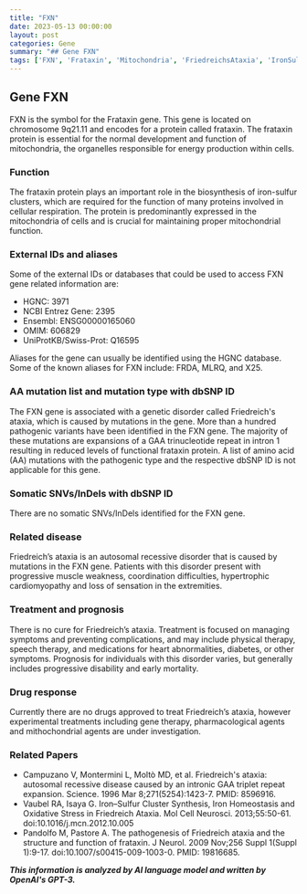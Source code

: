 ```yaml
---
title: "FXN"
date: 2023-05-13 00:00:00
layout: post
categories: Gene
summary: "## Gene FXN"
tags: ['FXN', 'Frataxin', 'Mitochondria', 'FriedreichsAtaxia', 'IronSulfurClusters', 'GeneticDisorder', 'Treatment', 'Prognosis']
---
```


## Gene FXN

FXN is the symbol for the Frataxin gene. This gene is located on chromosome 9q21.11 and encodes for a protein called frataxin. The frataxin protein is essential for the normal development and function of mitochondria, the organelles responsible for energy production within cells. 

### Function
The frataxin protein plays an important role in the biosynthesis of iron-sulfur clusters, which are required for the function of many proteins involved in cellular respiration. The protein is predominantly expressed in the mitochondria of cells and is crucial for maintaining proper mitochondrial function. 

### External IDs and aliases
Some of the external IDs or databases that could be used to access FXN gene related information are:
- HGNC: 3971
- NCBI Entrez Gene: 2395
- Ensembl: ENSG00000165060
- OMIM: 606829 
- UniProtKB/Swiss-Prot: Q16595

Aliases for the gene can usually be identified using the HGNC database. Some of the known aliases for FXN include: FRDA, MLRQ, and X25.

### AA mutation list and mutation type with dbSNP ID
The FXN gene is associated with a genetic disorder called Friedreich's ataxia, which is caused by mutations in the gene. More than a hundred pathogenic variants have been identified in the FXN gene. The majority of these mutations are expansions of a GAA trinucleotide repeat in intron 1 resulting in reduced levels of functional frataxin protein. A list of amino acid (AA) mutations with the pathogenic type and the respective dbSNP ID is not applicable for this gene.

### Somatic SNVs/InDels with dbSNP ID
There are no somatic SNVs/InDels identified for the FXN gene.

### Related disease
Friedreich’s ataxia is an autosomal recessive disorder that is caused by mutations in the FXN gene. Patients with this disorder present with progressive muscle weakness, coordination difficulties, hypertrophic cardiomyopathy and loss of sensation in the extremities. 

### Treatment and prognosis
There is no cure for Friedreich’s ataxia. Treatment is focused on managing symptoms and preventing complications, and may include physical therapy, speech therapy, and medications for heart abnormalities, diabetes, or other symptoms. Prognosis for individuals with this disorder varies, but generally includes progressive disability and early mortality.

### Drug response
Currently there are no drugs approved to treat Friedreich’s ataxia, however experimental treatments including gene therapy, pharmacological agents and mithochondrial agents are under investigation.

### Related Papers
- Campuzano V, Montermini L, Moltò MD, et al. Friedreich's ataxia: autosomal recessive disease caused by an intronic GAA triplet repeat expansion. Science. 1996 Mar 8;271(5254):1423-7. PMID: 8596916.
- Vaubel RA, Isaya G. Iron–Sulfur Cluster Synthesis, Iron Homeostasis and Oxidative Stress in Friedreich Ataxia. Mol Cell Neurosci. 2013;55:50-61. doi:10.1016/j.mcn.2012.10.005
- Pandolfo M, Pastore A. The pathogenesis of Friedreich ataxia and the structure and function of frataxin. J Neurol. 2009 Nov;256 Suppl 1(Suppl 1):9-17. doi:10.1007/s00415-009-1003-0. PMID: 19816685.

**_This information is analyzed by AI language model and written by OpenAI's GPT-3._**